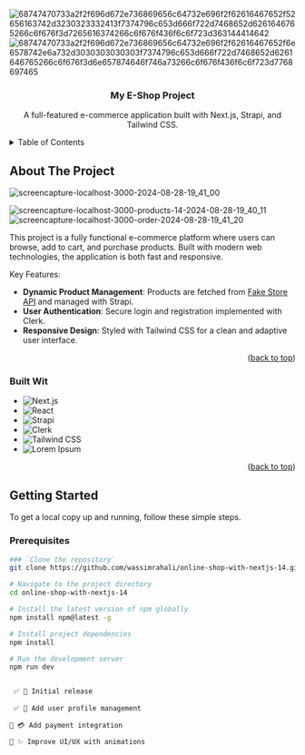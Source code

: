 ![68747470733a2f2f696d672e736869656c64732e696f2f62616467652f52656163742d3230323332413f7374796c653d666f722d7468652d6261646765266c6f676f3d7265616374266c6f676f436f6c6f723d363144414642](https://github.com/user-attachments/assets/1b691700-07f3-4409-9407-30ebad138d28)![68747470733a2f2f696d672e736869656c64732e696f2f62616467652f6e6578742e6a732d3030303030303f7374796c653d666f722d7468652d6261646765266c6f676f3d6e657874646f746a73266c6f676f436f6c6f723d7768697465](https://github.com/user-attachments/assets/de2c55a2-3c04-4164-9947-05600ce7d59c)
<a id="readme-top"></a>
<br />
<div align="center">


  <h3 align="center">My E-Shop Project</h3>

  <p align="center">
    A full-featured e-commerce application built with Next.js, Strapi, and Tailwind CSS.

  </p>
</div>

<details>
  <summary>Table of Contents</summary>
  <ol>
    <li>
      <a href="#about-the-project">About The Project</a>
      <ul>
        <li><a href="#built-with">Built With</a></li>
      </ul>
    </li>
    <li>
      <a href="#getting-started">Getting Started</a>
      <ul>
        <li><a href="#prerequisites">Prerequisites</a></li>
        <li><a href="#installation">Installation</a></li>
      </ul>
    </li>
    <li><a href="#usage">Usage</a></li>
    <li><a href="#roadmap">Roadmap</a></li>
    <li><a href="#contributing">Contributing</a></li>
    <li><a href="#license">License</a></li>
    <li><a href="#contact">Contact</a></li>
    <li><a href="#acknowledgments">Acknowledgments</a></li>
  </ol>
</details>

## About The Project


![screencapture-localhost-3000-2024-08-28-19_41_00](https://github.com/user-attachments/assets/cc8b21f4-6de2-4759-b7d6-0f82bab1f8e9)

![screencapture-localhost-3000-products-14-2024-08-28-19_40_11](https://github.com/user-attachments/assets/0e34e6f3-1650-415b-b551-56e68e83e734)
![screencapture-localhost-3000-order-2024-08-28-19_41_20](https://github.com/user-attachments/assets/10f2a711-e82e-4d43-b187-27f3e30b9f7d)


This project is a fully functional e-commerce platform where users can browse, add to cart, and purchase products. Built with modern web technologies, the application is both fast and responsive.

Key Features:
* **Dynamic Product Management**: Products are fetched from [Fake Store API](https://fakestoreapi.com) and managed with Strapi.
* **User Authentication**: Secure login and registration implemented with Clerk.
* **Responsive Design**: Styled with Tailwind CSS for a clean and adaptive user interface.

<p align="right">(<a href="#readme-top">back to top</a>)</p>

### Built Wit

* ![Next.js](https://img.shields.io/badge/Next.js-000000?style=for-the-badge&logo=nextdotjs&logoColor=white)
* ![React](https://img.shields.io/badge/React-20232A?style=for-the-badge&logo=react&logoColor=61DAFB)
* ![Strapi](https://img.shields.io/badge/Strapi-2E7EEA?style=for-the-badge&logo=strapi&logoColor=white)
* ![Clerk](https://img.shields.io/badge/Clerk-0A0A0A?style=for-the-badge&logo=clerk&logoColor=FFFFFF)
* ![Tailwind CSS](https://img.shields.io/badge/TailwindCSS-38B2AC?style=for-the-badge&logo=tailwind-css&logoColor=white)
* ![Lorem Ipsum](https://img.shields.io/badge/Lorem%20Ipsum-333333?style=for-the-badge&logo=data:image/png;base64,iVBORw0KGgoAAAANSUhEUgAAAAUAAAAFCAYAAACNbyblAAAAHElEQVQI12P4/8/w/wAENzIAAeUHwQhf/8CAAAAABJRU5ErkJggg==&logoColor=white)


<p align="right">(<a href="#readme-top">back to top</a>)</p>

## Getting Started

To get a local copy up and running, follow these simple steps.

### Prerequisites

```sh
### `Clone the repository`
git clone https://github.com/wassimrahali/online-shop-with-nextjs-14.git

# Navigate to the project directory
cd online-shop-with-nextjs-14

# Install the latest version of npm globally
npm install npm@latest -g

# Install project dependencies
npm install

# Run the development server
npm run dev


 ✅ 🎉 Initial release
 
 ✅ 👤 Add user profile management
 
🔴 💳 Add payment integration

🔴 ✨ Improve UI/UX with animations






